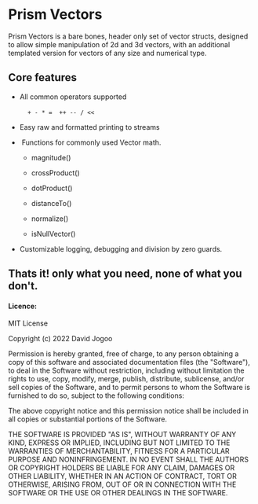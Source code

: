 # Prism Vectors

Prism Vectors is a bare bones, header only set of vector structs, designed to allow simple manipulation of 2d and 3d vectors, with an additional templated version for vectors of any size and numerical type. 

## Core features

- All common operators supported  
  
      `+ - * =  ++ -- / <<`

- Easy raw and formatted printing to streams 

-  Functions for commonly used Vector math.
  
  - magnitude()
  
  - crossProduct()
  
  - dotProduct()
  
  - distanceTo()
  
  - normalize()
  
  - isNullVector()

- Customizable logging, debugging and division by zero guards.

## Thats it! only what you need, none of what you don't.

#### Licence:

MIT License

Copyright (c) 2022 David Jogoo

Permission is hereby granted, free of charge, to any person obtaining a copy
of this software and associated documentation files (the "Software"), to deal
in the Software without restriction, including without limitation the rights
to use, copy, modify, merge, publish, distribute, sublicense, and/or sell
copies of the Software, and to permit persons to whom the Software is
furnished to do so, subject to the following conditions:

The above copyright notice and this permission notice shall be included in all
copies or substantial portions of the Software.

THE SOFTWARE IS PROVIDED "AS IS", WITHOUT WARRANTY OF ANY KIND, EXPRESS OR
IMPLIED, INCLUDING BUT NOT LIMITED TO THE WARRANTIES OF MERCHANTABILITY,
FITNESS FOR A PARTICULAR PURPOSE AND NONINFRINGEMENT. IN NO EVENT SHALL THE
AUTHORS OR COPYRIGHT HOLDERS BE LIABLE FOR ANY CLAIM, DAMAGES OR OTHER
LIABILITY, WHETHER IN AN ACTION OF CONTRACT, TORT OR OTHERWISE, ARISING FROM,
OUT OF OR IN CONNECTION WITH THE SOFTWARE OR THE USE OR OTHER DEALINGS IN THE
SOFTWARE.
